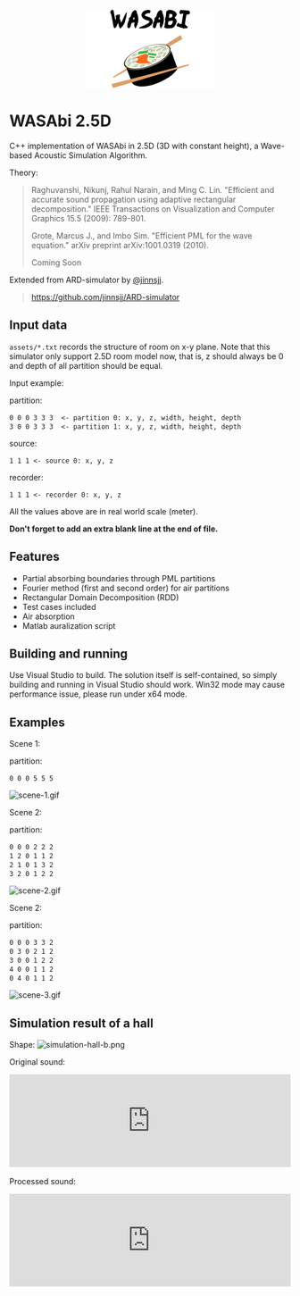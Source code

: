 <p align="center">
  <img src="logo.png">
</p>

# WASAbi 2.5D

C++ implementation of WASAbi in 2.5D (3D with constant height), a Wave-based Acoustic Simulation Algorithm.

Theory:
> Raghuvanshi, Nikunj, Rahul Narain, and Ming C. Lin. "Efficient and accurate sound propagation using adaptive rectangular decomposition." IEEE Transactions on Visualization and Computer Graphics 15.5 (2009): 789-801.
>
> Grote, Marcus J., and Imbo Sim. "Efficient PML for the wave equation." arXiv preprint arXiv:1001.0319 (2010).
>
> Coming Soon

Extended from ARD-simulator by [@jinnsjj](https://github.com/jinnsjj).
> https://github.com/jinnsjj/ARD-simulator

## Input data
`assets/*.txt` records the structure of room on x-y plane. Note that this simulator only support 2.5D room model now, that is, z should always be 0 and depth of all partition should be equal.

Input example:

partition:
```
0 0 0 3 3 3  <- partition 0: x, y, z, width, height, depth
3 0 0 3 3 3  <- partition 1: x, y, z, width, height, depth

```
source:
```
1 1 1 <- source 0: x, y, z

```

recorder:
```
1 1 1 <- recorder 0: x, y, z

```

All the values above are in real world scale (meter).

**Don't forget to add an extra blank line at the end of file.**

## Features

- Partial absorbing boundaries through PML partitions
- Fourier method (first and second order) for air partitions
- Rectangular Domain Decomposition (RDD)
- Test cases included
- Air absorption
- Matlab auralization script

## Building and running

Use Visual Studio to build. The solution itself is self-contained, so simply building and running in Visual Studio should work. Win32 mode may cause performance issue, please run under x64 mode.

<!-- ## Note

### FFTW installation note

> <http://www.fftw.org/install/windows.html>

- right click on the project -> properties -> C/C++ -> General -> Additional include Directories.
- right click on the project -> properties -> Linker -> General -> additional library directories.
- right click on the project -> properties -> Linker -> Input -> additional Dependencies.

### SDL installation note

> <https://www.wikihow.com/Set-Up-SDL-with-Visual-Studio-2017>

- right click on the project -> properties -> C/C++ -> General -> Additional include Directories.
- right click on the project -> properties -> Linker -> General -> additional library directories.
- right click on the project -> properties -> Linker -> Input -> additional Dependencies.

### style guide

> <https://google.github.io/styleguide/cppguide.html> -->

## Examples

Scene 1:

partition:
```
0 0 0 5 5 5

```
![scene-1.gif](https://i.loli.net/2019/01/25/5c4b06204451f.gif)

Scene 2:

partition:
```
0 0 0 2 2 2
1 2 0 1 1 2
2 1 0 1 3 2
3 2 0 1 2 2

```
![scene-2.gif](https://i.loli.net/2019/01/25/5c4b06215ce95.gif)

Scene 2:

partition:
```
0 0 0 3 3 2
0 3 0 2 1 2
3 0 0 1 2 2
4 0 0 1 1 2
0 4 0 1 1 2

```
![scene-3.gif](https://i.loli.net/2019/01/25/5c4b0622c3267.gif)

## Simulation result of a hall

Shape:
![simulation-hall-b.png](https://i.loli.net/2019/01/25/5c4b1b690ae34.png)

Original sound:
<iframe width="100%" height="166" scrolling="no" frameborder="no" allow="autoplay" src="https://w.soundcloud.com/player/?url=https%3A//api.soundcloud.com/tracks/564431019&color=%23ff5500&auto_play=false&hide_related=false&show_comments=true&show_user=true&show_reposts=false&show_teaser=true"></iframe>

Processed sound:
<iframe width="100%" height="166" scrolling="no" frameborder="no" allow="autoplay" src="https://w.soundcloud.com/player/?url=https%3A//api.soundcloud.com/tracks/564431031&color=%23ff5500&auto_play=false&hide_related=false&show_comments=true&show_user=true&show_reposts=false&show_teaser=true"></iframe>
